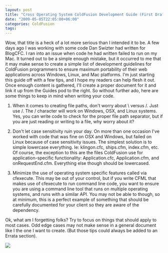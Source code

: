 ```yaml
---
layout: post
title: "Cross Operating System ColdFusion Development Guide (First Draft)"
date: "2009-05-05T22:05:00+06:00"
categories: ColdFusion 
tags: 
---
```


Wow, that title is a heck of a lot more serious than I intended it to be. A few days ago I was working with some code Dan Swizter had written for BlogCFC. I ran into an issue when code he had written failed to run on my Mac. It turned out to be a simple enough mistake, but it occurred to me that it may make sense to create a simple list of development guidelines for ColdFusion programmers to ensure maximum portability of their web applications across Windows, Linux, and Mac platforms. I'm just starting this guide off with a few tips, and I hope my readers can help flesh it out. Once enough content is gathered, I'll create a proper document for it and link it up from the Guides pod to the right. So without further ado, here are some things to keep in mind when writing your code.

1) When it comes to creating file paths, don't worry about \ versus /. Just use /. The / character will work on Windows, OSX, and Linux systems. Yes, you can write code to check for the proper file path separator, but if you are just reading or writing to a file, why worry about it?

2) Don't let case sensitivity ruin your day. On more than one occasion I've worked with code that was fine on OSX and Windows, but failed on Linux because of case sensitivity issues. The simplest solution is to simple lowercase everything. Ie: klingon.cfc, ships.cfm, index.cfm, etc. Of course, the exception to this are the files ColdFusion use for application-specific functionality: Application.cfc, Application.cfm, and onRequestEnd.cfm. Everything else though should be lowercased. 

3) Minimize the use of operating system specific features called via cfexecute. This may be out of your control, but if you write CFML that makes use of cfexecute to run command line code, you want to ensure you are using a command line tool that runs on multiple operating systems, and runs with a similar API. You may not be able to though, so at minimum, this is a perfect example of something that should be carefully documented for your client so they are aware of the dependency. 

Ok, what am I forgetting folks? Try to focus on things that should apply to most cases. Odd edge cases may not make sense in a general document like I the one I want to create. (But those tips could always be added to an Errata section). 

<img src="https://static.raymondcamden.com/images//im_a_pc_mac_linux_bsd_tronguy_hippie.jpg">